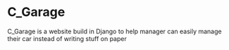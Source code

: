 # C_Garage
C_Garage is a website build in Django to help manager can easily manage their car instead of writing stuff on paper

